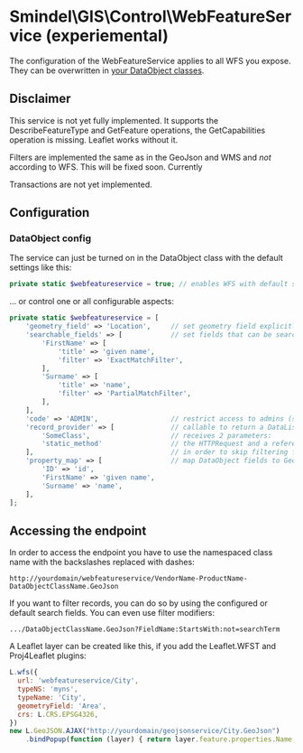 # Smindel\GIS\Control\WebFeatureService (experiemental)

The configuration of the WebFeatureService applies to all WFS you expose. They can be overwritten in [your DataObject classes](DataObject-Example.md).

## Disclaimer

This service is not yet fully implemented. It supports the DescribeFeatureType and GetFeature operations, the GetCapabilities operation is missing. Leaflet works without it.

Filters are implemented the same as in the GeoJson and WMS and *not* according to WFS. This will be fixed soon. Currently

Transactions are not yet implemented.

## Configuration

### DataObject config

The service can just be turned on in the DataObject class with the default settings like this:

```php
private static $webfeatureservice = true; // enables WFS with default settings
```

... or control one or all configurable aspects:

```php
private static $webfeatureservice = [
    'geometry_field' => 'Location',     // set geometry field explicitly
    'searchable_fields' => [            // set fields that can be searched by through the service
        'FirstName' => [
            'title' => 'given name',
            'filter' => 'ExactMatchFilter',
        ],
        'Surname' => [
            'title' => 'name',
            'filter' => 'PartialMatchFilter',
        ],
    ],
    'code' => 'ADMIN',                  // restrict access to admins (see: Permission::check())
    'record_provider' => [              // callable to return a DataList of records to be served
        'SomeClass',                    // receives 2 parameters:
        'static_method'                 // the HTTPRequest and a reference which you can set to true
    ],                                  // in order to skip filtering further down in the stack
    'property_map' => [                 // map DataObject fields to GeoJSON properties
        'ID' => 'id',
        'FirstName' => 'given name',
        'Surname' => 'name',
    ],
];
```

## Accessing the endpoint

In order to access the endpoint you have to use the namespaced class name with the backslashes replaced with dashes:

    http://yourdomain/webfeatureservice/VendorName-ProductName-DataObjectClassName.GeoJson

If you want to filter records, you can do so by using the configured or default search fields. You can even use filter modifiers:

    .../DataObjectClassName.GeoJson?FieldName:StartsWith:not=searchTerm

A Leaflet layer can be created like this, if you add the Leaflet.WFST and Proj4Leaflet plugins:

```javascript
L.wfs({
  url: 'webfeatureservice/City',
  typeNS: 'myns',
  typeName: 'City',
  geometryField: 'Area',
  crs: L.CRS.EPSG4326,
})
new L.GeoJSON.AJAX("http://yourdomain/geojsonservice/City.GeoJson")
    .bindPopup(function (layer) { return layer.feature.properties.Name; }).addTo(map);
```
